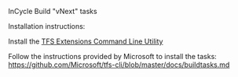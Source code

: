 InCycle Build "vNext" tasks

Installation instructions: 

Install the [TFS Extensions Command Line Utility](https://github.com/Microsoft/tfs-cli)

Follow the instructions provided by Microsoft to install the tasks:
https://github.com/Microsoft/tfs-cli/blob/master/docs/buildtasks.md